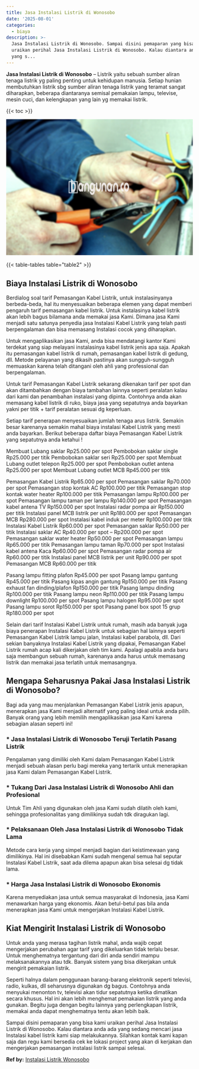```yaml
---
title: Jasa Instalasi Listrik di Wonosobo
date: '2025-08-01'
categories:
  - biaya
description: >-
  Jasa Instalasi Listrik di Wonosobo. Sampai disini pemaparan yang bisa kami
  uraikan perihal Jasa Instalasi Listrik di Wonosobo. Kalau diantara anda ada
  yang s...
---
```


**Jasa Instalasi Listrik di Wonosobo** – Listrik yaitu sebuah sumber aliran tenaga listrik yg paling penting untuk kehidupan manusia. Setiap hunian membutuhkan listrik sbg sumber aliran tenaga listrik yang teramat sangat diharapkan, beberapa diantaranya semisal pemakaian lampu, televise, mesin cuci, dan kelengkapan yang lain yg memakai listrik.

{{< toc >}}

![Jasa Instalasi Listrik di Wonosobo](/images/instalasi-listrik-murah20.png)

{{< table-tables table="table2" >}}

## Biaya Instalasi Listrik di Wonosobo

Berdialog soal tarif Pemasangan Kabel Listrik, untuk instalasinyanya berbeda-beda, hal itu menyesuaikan beberapa elemen yang dapat memberi pengaruh tarif pemasangan kabel listrik. Untuk instalasinya kabel listrik akan lebih bagus bilamana anda memakai jasa Kami. Dimana jasa Kami menjadi satu satunya penyedia jasa Instalasi Kabel Listrik yang telah pasti berpengalaman dan bisa memasang Instalasi cocok yang diharapkan.

Untuk mengaplikasikan jasa Kami, anda bisa mendatangi kantor Kami terdekat yang siap melayani instalasinya kabel listrik jenis apa saja. Apakah itu pemasangan kabel listrik di rumah, pemasangan kabel listrik di gedung, dll. Metode pelayanan yang dikasih pastinya akan sungguh-sungguh memuaskan karena telah ditangani oleh ahli yang professional dan berpengalaman.

Untuk tarif Pemasangan Kabel Listrik sekarang dikenakan tarif per spot dan akan ditambahkan dengan biaya tambahan lainnya seperti peralatan kalau dari kami dan penambahan instalasi yang dipinta. Contohnya anda akan memasang kabel listrik di ruko, biaya jasa yang sepatutnya anda bayarkan yakni per titik + tarif peralatan sesuai dg keperluan.

Setiap tarif penerapan menyesuaikan jumlah tenaga arus listrik. Semakin besar karenanya semakin mahal biaya instalasi Kabel Listrik yang mesti anda bayarkan. Berikut beberapa daftar biaya Pemasangan Kabel Listrik yang sepatutnya anda ketahui !

Membuat Lubang saklar Rp25.000 per spot Pembobokan saklar single Rp25.000 per titik Pembobokan saklar seri Rp25.000 per spot Membuat Lubang outlet telepon Rp25.000 per spot Pembobokan outlet antena Rp25.000 per spot Membuat Lubang outlet MCB Rp45.000 per titik

Pemasangan Kabel Listrik Rp65.000 per spot Pemasangan saklar Rp70.000 per spot Pemasangan stop kontak AC Rp100.000 per titik Pemasangan stop kontak water heater Rp100.000 per titik Pemasangan lampu Rp100.000 per spot Pemasangan lampu taman per lampu Rp140.000 per spot Pemasangan kabel antena TV Rp150.000 per spot Instalasi radar pompa air Rp150.000 per titik Instalasi panel MCB listrik per unit Rp180.000 per spot Pemasangan MCB Rp280.000 per spot Instalasi kabel induk per meter Rp100.000 per titik Instalasi Kabel Listrik Rp60.000 per spot Pemasangan saklar Rp50.000 per titik Instalasi saklar AC Rp40.000 per spot – Rp200.000 per spot Pemasangan saklar water heater Rp50.000 per spot Pemasangan lampu Rp65.000 per titik Pemasangan lampu taman Rp70.000 per spot Instalasi kabel antena Kaca Rp60.000 per spot Pemasangan radar pompa air Rp60.000 per titik Instalasi panel MCB listrik per unit Rp90.000 per spot Pemasangan MCB Rp60.000 per titik

Pasang lampu fitting plafon Rp45.000 per spot Pasang lampu gantung Rp45.000 per titik Pasang kipas angin gantung Rp150.000 per titik Pasang exhaust fan dinding/plafon Rp150.000 per titik Pasang lampu dinding Rp100.000 per titik Pasang lampu neon Rp110.000 per titik Pasang lampu downlight Rp100.000 per spot Pasang lampu halogen Rp95.000 per spot Pasang lampu sorot Rp150.000 per spot Pasang panel box spot 15 grup Rp180.000 per spot

Selain dari tarif Instalasi Kabel Listrik untuk rumah, masih ada banyak juga biaya penerapan Instalasi Kabel Listrik untuk sebagian hal lainnya seperti Pemasangan Kabel Listrik lampu jalan, Instalasi kabel parabola, dll. Dari sekian banyaknya Instalasi Kabel Listrik yang dipakai, Pemasangan Kabel Listrik rumah acap kali dikerjakan oleh tim kami. Apalagi apabila anda baru saja membangun sebuah rumah, karenanya anda harus untuk memasang listrik dan memakai jasa terlatih untuk memasangnya.

## Mengapa Seharusnya Pakai Jasa Instalasi Listrik di Wonosobo?

Bagi ada yang mau menjalankan Pemasangan Kabel Listrik jenis apapun, menerapkan jasa Kami menjadi alternatif yang paling ideal untuk anda pilih. Banyak orang yang lebih memilih mengaplikasikan jasa Kami karena sebagian alasan seperti ini!

### \* Jasa Instalasi Listrik di Wonosobo Teruji Terlatih Pasang Listrik

Pengalaman yang dimiliki oleh Kami dalam Pemasangan Kabel Listrik menjadi sebuah alasan perlu bagi mereka yang tertarik untuk menerapkan jasa Kami dalam Pemasangan Kabel Listrik.

### \* Tukang Dari Jasa Instalasi Listrik di Wonosobo Ahli dan Profesional

Untuk Tim Ahli yang digunakan oleh jasa Kami sudah dilatih oleh kami, sehingga profesionalitas yang dimilikinya sudah tdk diragukan lagi.

### \* Pelaksanaan Oleh Jasa Instalasi Listrik di Wonosobo Tidak Lama

Metode cara kerja yang simpel menjadi bagian dari keistimewaan yang dimilikinya. Hal ini disebabkan Kami sudah mengenal semua hal seputar Instalasi Kabel Listrik, saat ada dilema apapun akan bisa selesai dg tidak lama.

### \* Harga Jasa Instalasi Listrik di Wonosobo Ekonomis

Karena menyediakan jasa untuk semua masyarakat di Indonesia, jasa Kami menawarkan harga yang ekonomis. Akan betul-betul pas bila anda menerapkan jasa Kami untuk mengerjakan Instalasi Kabel Listrik.

## Kiat Mengirit Instalasi Listrik di Wonosobo


Untuk anda yang merasa tagihan listrik mahal, anda wajib cepat mengerjakan perubahan agar tarif yang dikeluarkan tidak terlalu besar. Untuk menghematnya tergantung dari diri anda sendiri mampu melaksanakannya atau tdk. Banyak sistem yang bisa dikerjakan untuk mengirit pemakaian listrik.

Seperti halnya dalam penggunaan barang-barang elektronik seperti televisi, radio, kulkas, dll seharusnya digunakan dg bagus. Contohnya anda menyukai menonton tv, televisi akan tidur sepatutnya ketika dimatikan secara khusus. Hal ini akan lebih menghemat pemakaian listrik yang anda gunakan. Begitu juga dengan begitu lainnya yang perlengkapan listrik, memakai anda dapat menghematnya tentu akan lebih baik.

Sampai disini pemaparan yang bisa kami uraikan perihal Jasa Instalasi Listrik di Wonosobo. Kalau diantara anda ada yang sedang mencari jasa Instalasi kabel listrik kami siap melakukannya. Silahkan kontak kami kapan saja dan regu kami bersedia cek ke lokasi project yang akan di kerjakan dan mengerjakan pemasangan instalasi listrik sampai selesai.

**Ref by:** [Instalasi Listrik Wonosobo](https://id.wikipedia.org/wiki/Instalasi)
